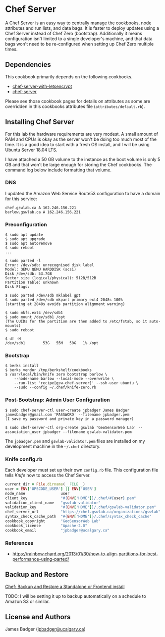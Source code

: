 # Chef Server

A Chef Server is an easy way to centrally manage the cookbooks, node attributes and run lists, and data bags. It is faster to deploy updates using a Chef Server instead of Chef Zero (bootstrap). Additionally it means configuration isn't limited to a single developer's machine, and that data bags won't need to be re-configured when setting up Chef Zero multiple times.

## Dependencies

This cookbook primarily depends on the following cookbooks.

* [chef-server-with-letsencrypt](https://gitlab.com/virtkick/chef-server-with-letsencrypt)
* [chef-server](https://supermarket.chef.io/cookbooks/chef-server)

Please see those cookbook pages for details on attributes as some are overridden in this cookbooks attributes file (`attributes/default.rb`).

## Installing Chef Server

For this lab the hardware requirements are very modest. A small amount of RAM and CPUs is okay as the server won't be doing too much most of the time. It is a good idea to start with a fresh OS install, and I will be using Ubuntu Server 18.04 LTS.

I have attached a 50 GB volume to the instance as the boot volume is only 5 GB and that won't be large enough for storing the Chef cookbooks. The command log below include formatting that volume.

### DNS

I updated the Amazon Web Service Route53 configuration to have a domain for this service:

```
chef.gswlab.ca A 162.246.156.221
barlow.gswlab.ca A 162.246.156.221
```

### Preconfiguration

```terminal
$ sudo apt update
$ sudo apt upgrade
$ sudo apt autoremove
$ sudo reboot
...

$ sudo parted -l
Error: /dev/sdb: unrecognised disk label
Model: QEMU QEMU HARDDISK (scsi)                                          
Disk /dev/sdb: 53.7GB
Sector size (logical/physical): 512B/512B
Partition Table: unknown
Disk Flags:

$ sudo parted /dev/sdb mklabel gpt
$ sudo parted /dev/sdb mkpart primary ext4 2048s 100%
(starting at 2048s avoids partition alignment warning)

$ sudo mkfs.ext4 /dev/sdb1
$ sudo mount /dev/sdb1 /opt
(The UUIDs for the partition are then added to /etc/fstab, so it auto-mounts)
$ sudo reboot

$ df -H
/dev/sdb1        53G   55M   50G   1% /opt
```

### Bootstrap

```terminal
$ berks install
$ berks vendor /tmp/berkshelf/cookbooks
$ /usr/local/bin/knife zero bootstrap barlow \
    --node-name barlow --local-mode --overwrite \
    --run-list 'recipe[gsw-chef-server]' --ssh-user ubuntu \
    --sudo --config ~/.chef/knife-zero.rb
```

### Post-Bootstrap: Admin User Configuration

```terminal
$ sudo chef-server-ctl user-create jpbadger James Badger jamesbadger@gmail.com 'PASSWORD' --filename jpbadger.pem
(I save my password and private key in a password manager)

$ sudo chef-server-ctl org-create gswlab 'GeoSensorWeb Lab' --association_user jpbadger --filename gswlab-validator.pem
```

The `jpbadger.pem` and `gswlab-validator.pem` files are installed on my development machine in the `~/.chef` directory.

### Knife config.rb

Each developer must set up their own `config.rb` file. This configuration file tells *Knife* how to access the Chef Server.

```ruby
current_dir = File.dirname(__FILE__)
user = ENV['OPSCODE_USER'] || ENV['USER']
node_name                user
client_key               "#{ENV['HOME']}/.chef/#{user}.pem"
validation_client_name   "gswlab-validator"
validation_key           "#{ENV['HOME']}/.chef/gswlab-validator.pem"
chef_server_url          "https://chef.gswlab.ca/organizations/gswlab"
syntax_check_cache_path  "#{ENV['HOME']}/.chef/syntax_check_cache"
cookbook_copyright       "GeoSensorWeb Lab"
cookbook_license         "Apache-2.0"
cookbook_email           "jpbadger@ucalgary.ca"
```

### References

* https://rainbow.chard.org/2013/01/30/how-to-align-partitions-for-best-performance-using-parted/

## Backup and Restore

[Chef: Backup and Restore a Standalone or Frontend install](https://docs.chef.io/server_backup_restore.html)

TODO: I will be setting it up to backup automatically on a schedule to Amazon S3 or similar.

## License and Authors

James Badger (jpbadger@ucalgary.ca)
